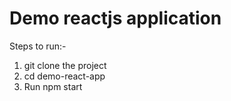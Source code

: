 # Demo reactjs application

Steps to run:-
1) git clone the project
2) cd demo-react-app
3) Run npm start